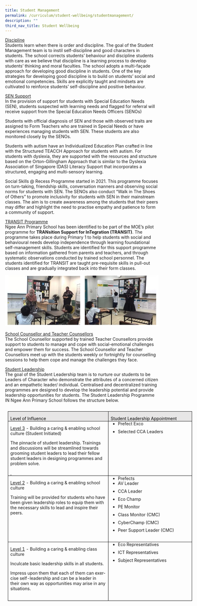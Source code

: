 ```yaml
---
title: Student Management
permalink: /curriculum/student-wellbeing/studentmanagement/
description: ""
third_nav_title: Student Wellbeing
---
```

<u>Discipline</u><br>
Students learn when there is order and discipline.  The goal of the Student Management team is to instil self-discipline and good characters in students. The school corrects students’ behaviour and discipline students with care as we believe that discipline is a learning process to develop students’ thinking and moral faculties. The school adopts a multi-façade approach for developing good discipline in students. One of the key strategies for developing good discipline is to build on students’ social and emotional competencies.  Skills are explicitly taught and mindsets are cultivated to reinforce students’ self-discipline and positive behaviour.

<u>SEN Support </u><br>
In the provision of support for students with Special Education Needs (SEN), students suspected with learning needs and flagged for referral will receive support from the Special Education Needs Officers (SENOs)

Students with official diagnosis of SEN and those with observed traits are assigned to Form Teachers who are trained in Special Needs or have experiences managing students with SEN. These students are also monitored closely by the SENOs.

Students with autism have an Individualized Education Plan crafted in line with the Structured TEACCH Approach for students with autism. For students with dyslexia, they are supported with the resources and structure based on the Orton-Gillingham Approach that is similar to the Dyslexia Association of Singapore (DAS) Literacy Support that incorporates a structured, engaging and multi-sensory learning.

Social Skills @ Recess Programme started in 2021.  This programme focuses on turn-taking, friendship skills, conversation manners and observing social norms for students with SEN. The SENOs also conduct “Walk in The Shoes of Others” to promote inclusivity for students with SEN in their mainstream classes.  The aim is to create awareness among the students that their peers may differ and highlight the need to practise empathy and patience to form a community of support.

<u>TRANSIT Programme</u>
<br>
Ngee Ann Primary School has been identified to be part of the MOE’s pilot programme for **TRANsition Support for InTegration (TRANSIT)**.  The programme takes place during Primary 1 to help students with social and behavioural needs develop independence through learning foundational self-management skills. Students are identified for this support programme based on information gathered from parents and teachers, and through systematic observations conducted by trained school personnel. The students identified for TRANSIT are taught pre-requisite skills in pull-out classes and are gradually integrated back into their form classes.

![](/images/studentwellbeing8.JPG)

<u>School Counsellor and Teacher Counsellors</u><br>
The School Counsellor supported by trained Teacher Counsellors provide support to students to manage and cope with social-emotional challenges and empower them for success. The School Counsellor and Teacher Counsellors meet up with the students weekly or fortnightly for counselling sessions to help them cope and manage the challenges they face.

<u>Student Leadership</u><br>
The goal of the Student Leadership team is to nurture our students to be Leaders of Character who demonstrate the attributes of a concerned citizen and an empathetic leader/ individual. Centralised and decentralized training programmes are designed to develop the leadership potential and provide leadership opportunities for students.  The Student Leadership Programme IN Ngee Ann Primary School follows the structure below.

<table class="MsoTableGrid" border="1" cellspacing="0" cellpadding="0" align="left" width="606" style="width:454.25pt;border-collapse:collapse;border:none;
 mso-border-alt:solid windowtext .5pt;mso-yfti-tbllook:1184;mso-table-lspace:
 9.0pt;margin-left:6.75pt;mso-table-rspace:9.0pt;margin-right:6.75pt;
 mso-table-anchor-vertical:paragraph;mso-table-anchor-horizontal:page;
 mso-table-left:76.75pt;mso-table-top:17.2pt;mso-padding-alt:0in 5.4pt 0in 5.4pt"><tbody><tr style="mso-yfti-irow:0;mso-yfti-firstrow:yes;height:17.5pt"><td width="336" valign="top" style="width:251.75pt;border:solid windowtext 1.0pt;
  mso-border-alt:solid windowtext .5pt;background:#E7E6E6;mso-background-themecolor:
  background2;padding:0in 5.4pt 0in 5.4pt;height:17.5pt"><p class="MsoNormal" style="margin-bottom:0in;line-height:normal;mso-element:
  frame;mso-element-frame-hspace:9.0pt;mso-element-wrap:around;mso-element-anchor-vertical:
  paragraph;mso-element-anchor-horizontal:page;mso-element-left:76.8pt;
  mso-element-top:17.2pt;mso-height-rule:exactly"><span lang="EN-SG" style="color:black;mso-color-alt:windowtext;mso-ansi-language:EN-SG">Level of Influence</span><span lang="EN-SG" style="mso-ansi-language:EN-SG"></span></p></td><td width="270" valign="top" style="width:202.5pt;border:solid windowtext 1.0pt;
  border-left:none;mso-border-left-alt:solid windowtext .5pt;mso-border-alt:
  solid windowtext .5pt;background:#E7E6E6;mso-background-themecolor:background2;
  padding:0in 5.4pt 0in 5.4pt;height:17.5pt"><p class="MsoNormal" style="margin-bottom:0in;line-height:normal;mso-element:
  frame;mso-element-frame-hspace:9.0pt;mso-element-wrap:around;mso-element-anchor-vertical:
  paragraph;mso-element-anchor-horizontal:page;mso-element-left:76.8pt;
  mso-element-top:17.2pt;mso-height-rule:exactly"><span lang="EN-SG" style="color:black;mso-color-alt:windowtext;mso-ansi-language:EN-SG">Student Leadership Appointment</span><span lang="EN-SG" style="mso-ansi-language:EN-SG"></span></p></td></tr><tr style="mso-yfti-irow:1;height:1.0in"><td width="336" valign="top" style="width:251.75pt;border:solid windowtext 1.0pt;
  border-top:none;mso-border-top-alt:solid windowtext .5pt;mso-border-alt:solid windowtext .5pt;
  padding:0in 5.4pt 0in 5.4pt;height:1.0in"><p class="MsoNormal" style="margin-bottom:0in;line-height:normal;mso-element:
  frame;mso-element-frame-hspace:9.0pt;mso-element-wrap:around;mso-element-anchor-vertical:
  paragraph;mso-element-anchor-horizontal:page;mso-element-left:76.8pt;
  mso-element-top:17.2pt;mso-height-rule:exactly"><u><span lang="EN-SG" style="mso-ansi-language:EN-SG">Level 3</span></u><span lang="EN-SG" style="mso-ansi-language:EN-SG"> - </span>Building a caring &amp; enabling school culture (Student Initiated)</p><p class="MsoNormal" style="margin-bottom:0in;line-height:normal;mso-element:
  frame;mso-element-frame-hspace:9.0pt;mso-element-wrap:around;mso-element-anchor-vertical:
  paragraph;mso-element-anchor-horizontal:page;mso-element-left:76.8pt;
  mso-element-top:17.2pt;mso-height-rule:exactly"><span lang="EN-SG" style="mso-ansi-language:EN-SG">The pinnacle of student leadership. Trainings and discussions will be streamlined towards grooming student leaders to lead their fellow student leaders in designing programmes and problem solve.</span></p><p class="MsoNormal" style="margin-bottom:0in;line-height:normal;mso-element:
  frame;mso-element-frame-hspace:9.0pt;mso-element-wrap:around;mso-element-anchor-vertical:
  paragraph;mso-element-anchor-horizontal:page;mso-element-left:76.8pt;
  mso-element-top:17.2pt;mso-height-rule:exactly"><u><span lang="EN-SG" style="mso-ansi-language:EN-SG"><span style="text-decoration:none">&nbsp;</span></span></u></p></td><td width="270" valign="top" style="width:202.5pt;border-top:none;border-left:
  none;border-bottom:solid windowtext 1.0pt;border-right:solid windowtext 1.0pt;
  mso-border-top-alt:solid windowtext .5pt;mso-border-left-alt:solid windowtext .5pt;
  mso-border-alt:solid windowtext .5pt;padding:0in 5.4pt 0in 5.4pt;height:1.0in"><ul style="margin-top:0in" type="disc"><li class="MsoNormal" style="margin-bottom:8.0pt;line-height:107%;mso-list:
       l1 level1 lfo3;mso-element:frame;mso-element-frame-hspace:9.0pt;
       mso-element-wrap:around;mso-element-anchor-vertical:paragraph;
       mso-element-anchor-horizontal:page;mso-element-left:76.8pt;mso-element-top:
       17.2pt;mso-height-rule:exactly">Prefect Exco</li><li class="MsoNormal" style="margin-bottom:8.0pt;line-height:107%;mso-list:
       l1 level1 lfo3;mso-element:frame;mso-element-frame-hspace:9.0pt;
       mso-element-wrap:around;mso-element-anchor-vertical:paragraph;
       mso-element-anchor-horizontal:page;mso-element-left:76.8pt;mso-element-top:
       17.2pt;mso-height-rule:exactly">Selected CCA Leaders</li></ul><p class="MsoNormal" style="margin-bottom:0in;line-height:normal;mso-element:
  frame;mso-element-frame-hspace:9.0pt;mso-element-wrap:around;mso-element-anchor-vertical:
  paragraph;mso-element-anchor-horizontal:page;mso-element-left:76.8pt;
  mso-element-top:17.2pt;mso-height-rule:exactly">&nbsp;</p></td></tr><tr style="mso-yfti-irow:2;height:75.4pt"><td width="336" valign="top" style="width:251.75pt;border:solid windowtext 1.0pt;
  border-top:none;mso-border-top-alt:solid windowtext .5pt;mso-border-alt:solid windowtext .5pt;
  padding:0in 5.4pt 0in 5.4pt;height:75.4pt"><p class="MsoNormal" style="margin-bottom:0in;line-height:normal;mso-element:
  frame;mso-element-frame-hspace:9.0pt;mso-element-wrap:around;mso-element-anchor-vertical:
  paragraph;mso-element-anchor-horizontal:page;mso-element-left:76.8pt;
  mso-element-top:17.2pt;mso-height-rule:exactly"><u><span lang="EN-SG" style="mso-ansi-language:EN-SG">Level 2</span></u><span lang="EN-SG" style="mso-ansi-language:EN-SG"> - </span>Building a caring &amp; enabling school culture</p><p class="MsoNormal" style="margin-bottom:0in;line-height:normal;mso-element:
  frame;mso-element-frame-hspace:9.0pt;mso-element-wrap:around;mso-element-anchor-vertical:
  paragraph;mso-element-anchor-horizontal:page;mso-element-left:76.8pt;
  mso-element-top:17.2pt;mso-height-rule:exactly"><span lang="EN-SG" style="mso-ansi-language:EN-SG">Training will be provided for students who have been given leadership roles to equip them with the necessary skills to lead and inspire their peers.</span></p></td><td width="270" valign="top" style="width:202.5pt;border-top:none;border-left:
  none;border-bottom:solid windowtext 1.0pt;border-right:solid windowtext 1.0pt;
  mso-border-top-alt:solid windowtext .5pt;mso-border-left-alt:solid windowtext .5pt;
  mso-border-alt:solid windowtext .5pt;padding:0in 5.4pt 0in 5.4pt;height:75.4pt"><ul style="margin-top:0in" type="disc"><li class="MsoNormal" style="margin-bottom:0in;line-height:normal;mso-list:
       l2 level1 lfo1;mso-element:frame;mso-element-frame-hspace:9.0pt;
       mso-element-wrap:around;mso-element-anchor-vertical:paragraph;
       mso-element-anchor-horizontal:page;mso-element-left:76.8pt;mso-element-top:
       17.2pt;mso-height-rule:exactly">Prefects</li><li class="MsoNormal" style="margin-bottom:8.0pt;line-height:107%;mso-list:
       l2 level1 lfo1;mso-element:frame;mso-element-frame-hspace:9.0pt;
       mso-element-wrap:around;mso-element-anchor-vertical:paragraph;
       mso-element-anchor-horizontal:page;mso-element-left:76.8pt;mso-element-top:
       17.2pt;mso-height-rule:exactly">AV Leader</li><li class="MsoNormal" style="margin-bottom:8.0pt;line-height:107%;mso-list:
       l2 level1 lfo1;mso-element:frame;mso-element-frame-hspace:9.0pt;
       mso-element-wrap:around;mso-element-anchor-vertical:paragraph;
       mso-element-anchor-horizontal:page;mso-element-left:76.8pt;mso-element-top:
       17.2pt;mso-height-rule:exactly">CCA Leader</li><li class="MsoNormal" style="margin-bottom:8.0pt;line-height:107%;mso-list:
       l2 level1 lfo1;mso-element:frame;mso-element-frame-hspace:9.0pt;
       mso-element-wrap:around;mso-element-anchor-vertical:paragraph;
       mso-element-anchor-horizontal:page;mso-element-left:76.8pt;mso-element-top:
       17.2pt;mso-height-rule:exactly">Eco Champ</li><li class="MsoNormal" style="margin-bottom:8.0pt;line-height:107%;mso-list:
       l2 level1 lfo1;mso-element:frame;mso-element-frame-hspace:9.0pt;
       mso-element-wrap:around;mso-element-anchor-vertical:paragraph;
       mso-element-anchor-horizontal:page;mso-element-left:76.8pt;mso-element-top:
       17.2pt;mso-height-rule:exactly">PE Monitor</li><li class="MsoNormal" style="margin-bottom:8.0pt;line-height:107%;mso-list:
       l2 level1 lfo1;mso-element:frame;mso-element-frame-hspace:9.0pt;
       mso-element-wrap:around;mso-element-anchor-vertical:paragraph;
       mso-element-anchor-horizontal:page;mso-element-left:76.8pt;mso-element-top:
       17.2pt;mso-height-rule:exactly">Class Monitor (CMC)</li><li class="MsoNormal" style="margin-bottom:8.0pt;line-height:107%;mso-list:
       l2 level1 lfo1;mso-element:frame;mso-element-frame-hspace:9.0pt;
       mso-element-wrap:around;mso-element-anchor-vertical:paragraph;
       mso-element-anchor-horizontal:page;mso-element-left:76.8pt;mso-element-top:
       17.2pt;mso-height-rule:exactly">CyberChamp (CMC)</li><li class="MsoNormal" style="margin-bottom:8.0pt;line-height:107%;mso-list:
       l2 level1 lfo1;mso-element:frame;mso-element-frame-hspace:9.0pt;
       mso-element-wrap:around;mso-element-anchor-vertical:paragraph;
       mso-element-anchor-horizontal:page;mso-element-left:76.8pt;mso-element-top:
       17.2pt;mso-height-rule:exactly">Peer Support Leader (CMC)</li></ul><p class="MsoNormal" style="margin-bottom:0in;line-height:normal;mso-element:
  frame;mso-element-frame-hspace:9.0pt;mso-element-wrap:around;mso-element-anchor-vertical:
  paragraph;mso-element-anchor-horizontal:page;mso-element-left:76.8pt;
  mso-element-top:17.2pt;mso-height-rule:exactly"><span lang="EN-SG" style="mso-ansi-language:EN-SG">&nbsp;</span></p></td></tr><tr style="mso-yfti-irow:3;mso-yfti-lastrow:yes;height:1.0in"><td width="336" valign="top" style="width:251.75pt;border:solid windowtext 1.0pt;
  border-top:none;mso-border-top-alt:solid windowtext .5pt;mso-border-alt:solid windowtext .5pt;
  padding:0in 5.4pt 0in 5.4pt;height:1.0in"><p class="MsoNormal" style="margin-bottom:0in;line-height:normal;mso-element:
  frame;mso-element-frame-hspace:9.0pt;mso-element-wrap:around;mso-element-anchor-vertical:
  paragraph;mso-element-anchor-horizontal:page;mso-element-left:76.8pt;
  mso-element-top:17.2pt;mso-height-rule:exactly"><u><span lang="EN-SG" style="mso-ansi-language:EN-SG">Level 1</span></u><span lang="EN-SG" style="mso-ansi-language:EN-SG"> - </span>Building a caring &amp; enabling class culture</p><p class="MsoNormal" style="margin-bottom:0in;line-height:normal;mso-element:
  frame;mso-element-frame-hspace:9.0pt;mso-element-wrap:around;mso-element-anchor-vertical:
  paragraph;mso-element-anchor-horizontal:page;mso-element-left:76.8pt;
  mso-element-top:17.2pt;mso-height-rule:exactly"><span lang="EN-SG" style="mso-ansi-language:EN-SG">Inculcate basic leadership skills in all students.</span></p><p class="MsoNormal" style="margin-bottom:0in;line-height:normal;mso-element:
  frame;mso-element-frame-hspace:9.0pt;mso-element-wrap:around;mso-element-anchor-vertical:
  paragraph;mso-element-anchor-horizontal:page;mso-element-left:76.8pt;
  mso-element-top:17.2pt;mso-height-rule:exactly"><span lang="EN-SG" style="mso-ansi-language:EN-SG">Impress upon them that each of them can exercise self-leadership and can be a leader in their own way as opportunities may arise in any situations.</span></p><p class="MsoNormal" style="margin-bottom:0in;line-height:normal;mso-element:
  frame;mso-element-frame-hspace:9.0pt;mso-element-wrap:around;mso-element-anchor-vertical:
  paragraph;mso-element-anchor-horizontal:page;mso-element-left:76.8pt;
  mso-element-top:17.2pt;mso-height-rule:exactly"><span lang="EN-SG" style="mso-ansi-language:EN-SG">&nbsp;</span></p></td><td width="270" valign="top" style="width:202.5pt;border-top:none;border-left:
  none;border-bottom:solid windowtext 1.0pt;border-right:solid windowtext 1.0pt;
  mso-border-top-alt:solid windowtext .5pt;mso-border-left-alt:solid windowtext .5pt;
  mso-border-alt:solid windowtext .5pt;padding:0in 5.4pt 0in 5.4pt;height:1.0in"><ul style="margin-top:0in" type="disc"><li class="MsoNormal" style="margin-bottom:8.0pt;line-height:107%;mso-list:
       l0 level1 lfo2;mso-element:frame;mso-element-frame-hspace:9.0pt;
       mso-element-wrap:around;mso-element-anchor-vertical:paragraph;
       mso-element-anchor-horizontal:page;mso-element-left:76.8pt;mso-element-top:
       17.2pt;mso-height-rule:exactly">Eco Representatives</li><li class="MsoNormal" style="margin-bottom:8.0pt;line-height:107%;mso-list:
       l0 level1 lfo2;mso-element:frame;mso-element-frame-hspace:9.0pt;
       mso-element-wrap:around;mso-element-anchor-vertical:paragraph;
       mso-element-anchor-horizontal:page;mso-element-left:76.8pt;mso-element-top:
       17.2pt;mso-height-rule:exactly">ICT Representatives</li><li class="MsoNormal" style="margin-bottom:8.0pt;line-height:107%;mso-list:
       l0 level1 lfo2;mso-element:frame;mso-element-frame-hspace:9.0pt;
       mso-element-wrap:around;mso-element-anchor-vertical:paragraph;
       mso-element-anchor-horizontal:page;mso-element-left:76.8pt;mso-element-top:
       17.2pt;mso-height-rule:exactly">Subject Representatives</li></ul><p class="MsoNormal" style="margin-bottom:0in;line-height:normal;mso-element:
  frame;mso-element-frame-hspace:9.0pt;mso-element-wrap:around;mso-element-anchor-vertical:
  paragraph;mso-element-anchor-horizontal:page;mso-element-left:76.8pt;
  mso-element-top:17.2pt;mso-height-rule:exactly">&nbsp;</p><p class="MsoNormal" style="margin-bottom:0in;line-height:normal;mso-element:
  frame;mso-element-frame-hspace:9.0pt;mso-element-wrap:around;mso-element-anchor-vertical:
  paragraph;mso-element-anchor-horizontal:page;mso-element-left:76.8pt;
  mso-element-top:17.2pt;mso-height-rule:exactly"><span lang="EN-SG" style="mso-ansi-language:EN-SG">&nbsp;</span></p></td></tr></tbody></table>
	